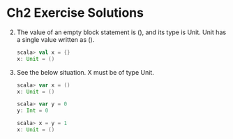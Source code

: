 # Ch2 Exercise Solutions
2. The value of an empty block statement is (), and its type is Unit. Unit has a single value written as ().
    ```scala
    scala> val x = {}
    x: Unit = ()
    ```
3. See the below situation. X must be of type Unit.
    ```scala
    scala> var x = ()
    x: Unit = ()

    scala> var y = 0
    y: Int = 0

    scala> x = y = 1
    x: Unit = ()
    ```

